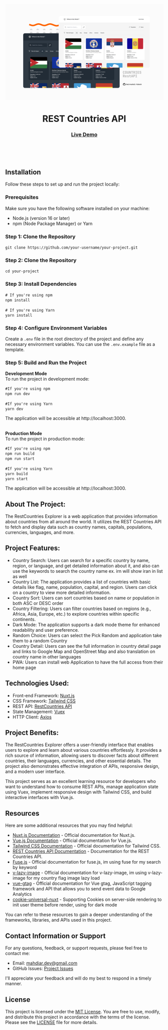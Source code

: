 <img src="https://github.com/Amirmahdi-Kaheh/Countries-RestAPI/blob/main/assets/media/project-preview.jpg?raw=true"></img>

<h1 align="center">REST Countries API</h1>

<div align="center">
  <h3>
    <a href="https://countries-restapi.iran.liara.run/" color="white">
      Live Demo
    </a>
  </h3>
</div>
<br>
<br>
<br>

## Installation

Follow these steps to set up and run the project locally:

### Prerequisites

Make sure you have the following software installed on your machine:

- Node.js (version 16 or later)
- npm (Node Package Manager) or Yarn

### Step 1: Clone the Repository

```shell
git clone https://github.com/your-username/your-project.git
```

### Step 2: Clone the Repository

```shell
cd your-project
```

### Step 3: Install Dependencies

```shell
# If you're using npm
npm install

# If you're using Yarn
yarn install
```

### Step 4: Configure Environment Variables

Create a `.env` file in the root directory of the project and define any necessary environment variables. You can use the `.env.example` file as a template.

### Step 5: Build and Run the Project

**Development Mode**
<br>
To run the project in development mode:



```shell
#If you're using npm
npm run dev

#If you're using Yarn
yarn dev
```
The application will be accessible at http://localhost:3000.
<br>
<br>


**Production Mode**
<br>
To run the project in production mode:

```shell
#If you're using npm
npm run build
npm run start

#If you're using Yarn
yarn build
yarn start
```

The application will be accessible at http://localhost:3000.


## About The Project:

<p>The RestCountries Explorer is a web application that provides information about countries from all around the world. It utilizes the REST Countries API to fetch and display data such as country names, capitals, populations, currencies, languages, and more.

## Project Features:

- Country Search: Users can search for a specific country by name, region, or language, and get detailed information about it, and also can use the keywords to search the country name ex. irn will show iran in list as well
- Country List: The application provides a list of countries with basic details like flag, name, population, capital, and region. Users can click on a country to view more detailed information.
- Country Sort: Users can sort countries based on name or population in both ASC or DESC order 
- Country Filtering: Users can filter countries based on regions (e.g., Africa, Asia, Europe, etc.) to explore countries within specific continents.
- Dark Mode: The application supports a dark mode theme for enhanced readability and user preference.
- Random Choice: Users can select the Pick Random and application take them to a random Country
- Country Detail: Users can see the full information in country detail page and links to Google Map and OpenStreet Map and also translation on country name in other languages
- PWA: Users can install web Application to have the full access from their home page 

## Technologies Used:
- Front-end Framework: <a href="https://github.com/nuxt/nuxt">Nuxt.js</a>
- CSS Framework: <a href="https://github.com/tailwindlabs/tailwindcss">Tailwind CSS</a>
- REST API: <a href="https://restcountries.com/">RestCountries API</a>
- State Management: <a href="https://github.com/vuejs/vuex">Vuex</a>
- HTTP Client: <a href="https://axios.nuxtjs.org/">Axios</a>


## Project Benefits:
<p>
The RestCountries Explorer offers a user-friendly interface that enables users to explore and learn about various countries effortlessly. It provides a rich source of information, allowing users to discover facts about different countries, their languages, currencies, and other essential details. The project also demonstrates effective integration of APIs, responsive design, and a modern user interface.

This project serves as an excellent learning resource for developers who want to understand how to consume REST APIs, manage application state using Vuex, implement responsive design with Tailwind CSS, and build interactive interfaces with Vue.js.
</p>


## Resources

Here are some additional resources that you may find helpful:

- [Nuxt.js Documentation](https://nuxtjs.org/docs) - Official documentation for Nuxt.js.
- [Vue.js Documentation](https://vuejs.org/v2/guide/) - Official documentation for Vue.js.
- [Tailwind CSS Documentation](https://tailwindcss.com/docs) - Official documentation for Tailwind CSS.
- [REST Countries API Documentation](https://restcountries.com/) - Documentation for the REST Countries API.
- [Fuse.js](https://fusejs.io/) - Official documentation for fuse.js, im using fuse for my search by keyword
- [v-lazy-image](https://www.npmjs.com/package/v-lazy-image) - Official documentation for v-lazy-image, im using v-lazy-image for my country flag image lazy load
- [vue-gtag](https://matteo-gabriele.gitbook.io/vue-gtag/) - Official documentation for Vue gtag, JavaScript tagging framework and API that allows you to send event data to Google Analytics
- [cookie-universal-nuxt](https://github.com/microcipcip/cookie-universal/tree/master) - Supporting Cookies on server-side rendering to init user theme before render, using for dark mode
  
You can refer to these resources to gain a deeper understanding of the frameworks, libraries, and APIs used in this project.


## Contact Information or Support

For any questions, feedback, or support requests, please feel free to contact me:

- Email: [mahdiar.dev@gmail.com](mailto:mahdiar.dev@gmail.com)
- GitHub Issues: [Project Issues](https://github.com/Amirmahdi-Kaheh/Countries-RestAPI/issues)

I'll appreciate your feedback and will do my best to respond in a timely manner.

## License

This project is licensed under the [MIT License](LICENSE). You are free to use, modify, and distribute this project in accordance with the terms of the license. Please see the [LICENSE](LICENSE) file for more details.

